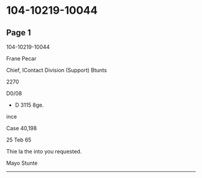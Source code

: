 # 104-10219-10044

## Page 1

104-10219-10044

Frane Pecar

Chief, IContact Division (Support) Btunts

2270

D0/08

* D 3115 8ge.

ince

Case 40,198

25 Teb 65

Thie la the into you requested.

Mayo Stunte

---

